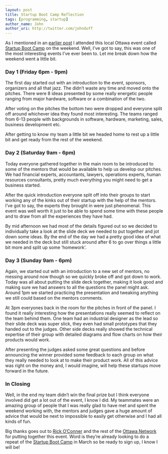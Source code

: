 ```yaml
---
layout: post
title: Startup Boot Camp Reflection
tags: [programming, startup]
author_name: John
author_uri: http://twitter.com/johnduff
---
```


As I mentioned in an [earlier
post](http://jduff.github.com/2009/10/15/startup-boot-camp/) I attended
this local Ottawa event called [Startup Boot
Camp](http://www.theottawanetwork.com/startup-boot-camp/) on the
weekend. Well, I’ve got to say, this was one of the most interesting
events I’ve ever been to. Let me break down how the weekend went a
little bit.

### Day 1 (Friday 6pm - 9pm)

The first day started out with an introduction to the event, sponsors,
organizers and all that jazz. The didn’t waste any time and moved onto
the pitches. There were 8 ideas presented by some really energetic
people ranging from major hardware, software or a combination of the
two.

After voting on the pitches the bottom two were dropped and everyone
split off around whichever idea they found most interesting. The teams
ranged from 6-13 people with backgrounds in software, hardware,
marketing, sales, business development etc.

After getting to know my team a little bit we headed home to rest up a
little bit and get ready from the rest of the weekend.

### Day 2 (Saturday 9am - 6pm)

Today everyone gathered together in the main room to be introduced to
some of the mentors that would be available to help us develop our
pitches. We had financial experts, accountants, lawyers, operations
experts, human resources consultants, pretty much everything you might
need to get a business started.

After the quick introduction everyone split off into their groups to
start working any of the kinks out of their startup with the help of the
mentors. I’ve got to say, the experts they brought in were just
phenomenal. This event was well worth it just to be able to spend some
time with these people and to draw from all the experiences they have
had.

By mid afternoon we had most of the details figured out so we decided to
individually take a look at the slide deck we needed to put together and
jot down some ideas. By the end of the day we had a pretty good idea of
what we needed in the deck but still stuck around after 6 to go over
things a little bit more and split up some ‘homework’.

### Day 3 (Sunday 9am - 6pm)

Again, we started out with an introduction to a new set of mentors, no
messing around now though so we quickly broke off and got down to work.
Today was all about putting the slide deck together, making it look good
and making sure we had answers to all the questions the panel might ask.
Around 1pm we started practicing the presentation and tweaking anything
we still could based on the mentors comments.

At 3pm everyones back in the room for the pitches in front of the panel.
I found it really interesting how the presentations really seemed to
reflect on the team behind them. One team had an industrial designer as
the lead so their slide deck was super slick, they even had small
prototypes that they handed out to the judges. Other side decks really
showed the technical expertise of their group with detailed diagrams and
flow charts on how their products would work.

After presenting the judges asked some great questions and before
announcing the winner provided some feedback to each group on what they
really needed to look at to make their product work. All of this advice
was right on the money and, I would imagine, will help these startups
move forward in the future.

### In Closing

Well, in the end my team didn’t win the final prize but I think everyone
involved did get a lot out of the event, I know I did. My teammates were
an amazing group of people that I was really glad to have met and spent
the weekend working with, the mentors and judges gave a huge amount of
advice that would be next to impossible to easily get otherwise and I
had all kinds of fun.

Big thanks goes out to [Rick O’Conner](http://twitter.com/rickoco) and
the rest of the [Ottawa Network](http://www.theottawanetwork.com) for
putting together this event. Word is they’re already looking to do a
repeat of the [Startup Boot
Camp](http://www.theottawanetwork.com/startup-boot-camp/) in March so be
ready to sign up, I know I will be!
